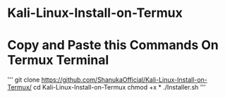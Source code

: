 # Kali-Linux-Install-on-Termux
# Copy and Paste this Commands On Termux Terminal
'''
git clone https://github.com/ShanukaOfficial/Kali-Linux-Install-on-Termux/
cd Kali-Linux-Install-on-Termux
chmod +x *
./Installer.sh
'''
